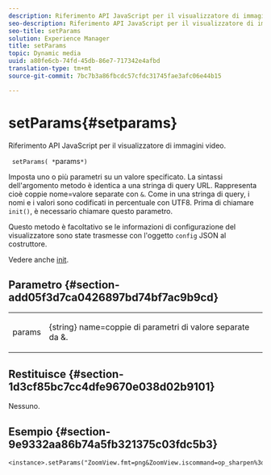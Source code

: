 ```yaml
---
description: Riferimento API JavaScript per il visualizzatore di immagini video.
seo-description: Riferimento API JavaScript per il visualizzatore di immagini video.
seo-title: setParams
solution: Experience Manager
title: setParams
topic: Dynamic media
uuid: a80fe6cb-74fd-45db-86e7-717342e4afbd
translation-type: tm+mt
source-git-commit: 7bc7b3a86fbcdc57cfdc31745fae3afc06e44b15

---
```



# setParams{#setparams}

Riferimento API JavaScript per il visualizzatore di immagini video.

` setParams( *`params`*)`

Imposta uno o più parametri su un valore specificato. La sintassi dell&#39;argomento metodo è identica a una stringa di query URL. Rappresenta cioè coppie nome=valore separate con `&`. Come in una stringa di query, i nomi e i valori sono codificati in percentuale con UTF8. Prima di chiamare `init()`, è necessario chiamare questo parametro.

Questo metodo è facoltativo se le informazioni di configurazione del visualizzatore sono state trasmesse con l&#39;oggetto `config` JSON al costruttore.

Vedere anche [init](../../../c-html5-s7-aem-asset-viewers/c-html5-20-zoom-viewer-about/c-html5-20-zoom-viewer-javascriptapiref/r-html5-zoom-viewer-20-javascriptapiref-init.md#reference-aee94dd92a28410784f7a1792e28683b).

## Parametro {#section-add05f3d7ca0426897bd74bf7ac9b9cd}

<table id="table_896DFF34A68A403DB93A6D597461A573"> 
 <tbody> 
  <tr> 
   <td colname="col1"> <p> <span class="codeph"> <span class="varname"> params</span></span> </p> </td> 
   <td colname="col2"> <p> <span class="codeph"> {string}</span> name=coppie di parametri di valore separate da <span class="codeph"> &amp;</span>. </p> </td> 
  </tr> 
 </tbody> 
</table>

## Restituisce {#section-1d3cf85bc7cc4dfe9670e038d02b9101}

Nessuno.

## Esempio {#section-9e9332aa86b74a5fb321375c03fdc5b3}

```
<instance>.setParams("ZoomView.fmt=png&ZoomView.iscommand=op_sharpen%3d1")
```

